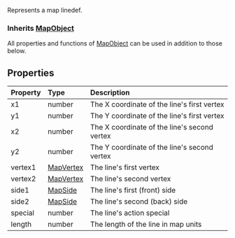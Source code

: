 Represents a map linedef.

### Inherits <type>[MapObject](MapObject.md)</type>  
All properties and functions of <type>[MapObject](MapObject.md)</type> can be used in addition to those below.

## Properties

| Property | Type | Description |
|:---------|:-----|:------------|
<prop>x1</prop> | <type>number</type> | The X coordinate of the line's first vertex
<prop>y1</prop> | <type>number</type> | The Y coordinate of the line's first vertex
<prop>x2</prop> | <type>number</type> | The X coordinate of the line's second vertex
<prop>y2</prop> | <type>number</type> | The Y coordinate of the line's second vertex
<prop>vertex1</prop> | <type>[MapVertex](MapVertex.md)</type> | The line's first vertex
<prop>vertex2</prop> | <type>[MapVertex](MapVertex.md)</type> | The line's second vertex
<prop>side1</prop> | <type>[MapSide](MapSide.md)</type> | The line's first (front) side
<prop>side2</prop> | <type>[MapSide](MapSide.md)</type> | The line's second (back) side
<prop>special</prop> | <type>number</type> | The line's action special
<prop>length</prop> | <type>number</type> | The length of the line in map units
